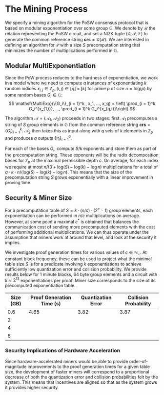 # The Mining Process

We specify a mining algorithm for the PoSW consensus protocol that is based on modular exponentiation over some group $\mathbb{G}$. We denote by $\mathcal{R}$ the relation representing the PoSW circuit, and set a NIZK tuple $(\mathcal{G}, \mathcal{P}, \mathcal{V})$ to generate the common reference string $\mathbf{crs} = \mathcal{G}(\mathcal{R})$. We are interested in defining an algorithm for $\mathcal{P}$ with a size $S$ precomputation string that minimizes the number of multiplications performed in $\mathbb{G}$.

## Modular MultiExponentiation

Since the PoW process reduces to the hardness of exponentiation, we work in a model where we need to compute $q$ instances of exponentiating $k$ random indices $x_{i,j} \in \mathbb{Z}_p, (i,j) \in [q]\times [k]$ for prime $p$ of size $n = \mathsf{log}(p)$ by some random bases $G_i \in \mathbb{G}$: $$ \mathsf{MultiExp}(\{G_i\}_{i = 1}^k , x_1, ..., x_q) = \left( \prod_{i = 1}^k G_i^{x_{1,i}}, ..., \prod_{i = 1}^k G_i^{x_{q,i}}\right).$$

The algorithm $\mathcal{A} = (\mathcal{A}_1, \mathcal{A}_2)$ proceeds in two stages: first $\mathcal{A}_1$ precomputes a string of $S$ group elements in $\mathbb{G}$ from the common reference string $\mathbf{crs} = \{G_i\}_{i = 1}^k$. $\mathcal{A}_2$ then takes this as input along with $q$ sets of $k$ elements in $\mathbb{Z}_p$ and produces $q$ outputs $\{\pi_i\}_{i = 1}^q$. 

For each of the bases $G_i$, compute $S/k$ exponents and store them as part of the precomputation string. These exponents will be the radix decomposition bases for $\mathbb{Z}_p$ at the maximal permissible depth $c$. On average, for each index we require at most  $n/(3+\mathsf{log}(S) - \mathsf{log}(k)- \log{n})$ multiplications for a total of $q \cdot k \cdot n/(\mathsf{log}(S) - \mathsf{log}(k) - \log{n})$. This means that the size of the precomputation string $S$ grows exponentially with a linear improvement in proving time.

## Security \& Miner Size

For a precomputation table of $S = k \cdot (n/c) \cdot (2^c - 1)$ group elements, each exponentiation can be performed in $n/c$ multiplications on average. However, at some point a maximal $c^*$  is obtained that balances the communication cost of sending more precomputed elements with the cost of performing additional multiplications. We can thus operate under the assumption that miners work at around that level, and look at the security it implies.

We investigate proof generation times for various values of $c \in \mathbb{N}_+$. At constant block frequency, these can be used to project what the minimal table size $S$ is for a predicate involving $k$ exponentiations to achieve sufficiently low quantization error and collision probability. We provide results below for $1$ minute blocks, $64$ byte group elements and a circuit with $k \approx 2^{13}$ exponentiations per proof. Miner size corresponds to the size of its precomputed exponentiation table.

|  Size (GB) | Proof Generation Time (s) | Quantization Error | Collision Probability |                    
| -----------|------------------------------|-------------| -----------|
| 0.6              |   4.65                       | 3.82            | 3.87
| 2              |                              |             |
| 4              |                              |             |
| 8              |                              |             |


### Security Implications of Hardware Acceleration

Since hardware-accelerated miners would be able to provide order-of-magnitude improvements to the proof generation times for a given table size, the development of faster miners will correspond to a proportional decrease of both the quantization error and collision probabilities felt by the system. This means that incentives are aligned so that as the system grows it provides higher security.
